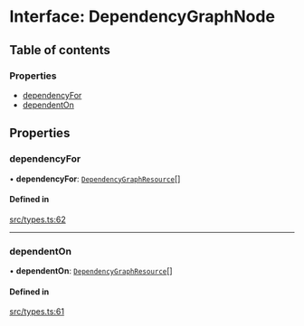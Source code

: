 # Interface: DependencyGraphNode

## Table of contents

### Properties

- [dependencyFor](DependencyGraphNode.md#dependencyfor)
- [dependentOn](DependencyGraphNode.md#dependenton)

## Properties

### dependencyFor

• **dependencyFor**: [`DependencyGraphResource`](../overview.md#dependencygraphresource)[]

#### Defined in

[src/types.ts:62](https://github.com/GeorgeHulpoi/payload-dependencies-graph/blob/02eaae1/src/types.ts#L62)

___

### dependentOn

• **dependentOn**: [`DependencyGraphResource`](../overview.md#dependencygraphresource)[]

#### Defined in

[src/types.ts:61](https://github.com/GeorgeHulpoi/payload-dependencies-graph/blob/02eaae1/src/types.ts#L61)
